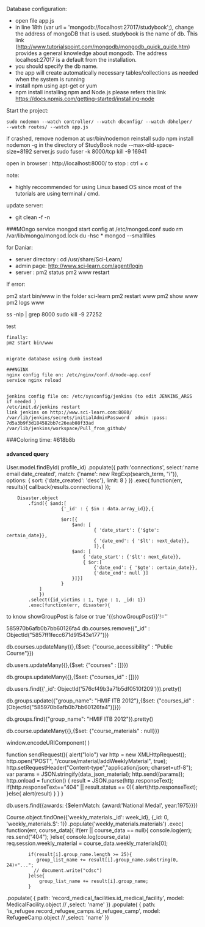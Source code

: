Database configuration:
- open file app.js
- in line 18th (var url = 'mongodb://localhost:27017/studybook';), change the address of mongoDB that is used. studybook is the name of db. This link (http://www.tutorialspoint.com/mongodb/mongodb_quick_guide.htm) provides a general knowledge about mongodb. The address localhost:27017 is a default from the installation. 
- you should specify the db name. 
- the app will create automatically necessary tables/collections as needed when the system is running
- install npm using apt-get or yum
- npm install
installing npm and Node.js please refers this link https://docs.npmjs.com/getting-started/installing-node


Start the project:
```
sudo nodemon --watch controller/ --watch dbconfig/ --watch dbhelper/  --watch routes/ --watch app.js
```
if crashed, remove nodemon at usr/bin/nodemon
reinstall sudo npm install nodemon -g in the directory of StudyBook
node --max-old-space-size=8192 server.js 
sudo fuser -k 8000/tcp
kill -9 16941

open in browser : http://localhost:8000/
to stop : ctrl + c

note:
- highly reccommended for using Linux based OS since most of the tutorials are using terminal / cmd.

update server:
- git clean -f -n

###MOngo
service mongod start
config at /etc/mongod.conf
sudo rm /var/lib/mongo/mongod.lock
du -hsc *
mongod --smallfiles

for Daniar:
- server directory : cd /usr/share/Sci-Learn/
- admin page: http://www.sci-learn.com/agent/login
- server : pm2 status
			pm2 www restart

If error:

pm2 start bin/www in the folder sci-learn
pm2 restart www
pm2 show www
pm2 logs www

ss -nlp | grep 8000
sudo kill -9 27252

test
```
finally:
pm2 start bin/www 


migrate database using dumb instead

###NGINX
nginx config file on: /etc/nginx/conf.d/node-app.conf
service nginx reload


jenkins config file on: /etc/sysconfig/jenkins (to edit JENKINS_ARGS if needed )
/etc/init.d/jenkins restart
link jenkins on http://www.sci-learn.com:8080/
/var/lib/jenkins/secrets/initialAdminPassword  admin :pass: 7d5a3b9f3d184582bb7c26eab08f33ad
/var/lib/jenkins/workspace/Pull_from_github/
```

###Coloring
time: #618b8b

#### advanced query
User.model.findById( profile_id)
	.populate({
		path:'connections',
		select:'name email date_created',
		match: {'name': new RegExp(search_term, "i")},
		options: {
			sort: {'date_created': 'desc'},
	    	limit: 8
	    }
	})
	.exec(
	function(err, results){
		callback(results.connections)
	});
	
		Disaster.object
			.find({ $and:[
						{'_id' : { $in : data.array_id}},{

						$or:[{
							$and: [
									{ 'date_start': {'$gte': certain_date}},
									{ 'date_end': { '$lt': next_date}},
									]},{
							$and: [
								{ 'date_start': {'$lt': next_date}},
								{ $or:[ 
									{'date_end': { '$gte': certain_date}},
									{'date_end': null }]
							}]}]
						}
				]
				})
			.select({id_victims : 1, type : 1, _id: 1})
			.exec(function(err, disaster){


to know showGroupPost is false or true 
'{{showGroupPost}}'!=''


585970b6afb0b7bb60126fa4
db.courses.remove({"_id" : ObjectId("5857ff1fecc671d91543e177")})

db.courses.updateMany({},{$set: {"course_accessibility" : "Public Course"}})

db.users.updateMany({},{$set: {"courses" : []}})

db.groups.updateMany({},{$set: {"courses_id" : []}})

db.users.find({'_id': ObjectId('576cf49b3a71b5df0510f209')}).pretty()

db.groups.update({"group_name": "HMIF ITB 2012"},{$set: {"courses_id" :[ObjectId("585970b6afb0b7bb60126fa4")]}})

db.groups.find({"group_name": "HMIF ITB 2012"}).pretty()

db.course.updateMany({},{$set: {"course_materials" : null}})

window.encodeURIComponent(
)

  function sendRequest(){
    alert("lolo")
     var http = new XMLHttpRequest();
    http.open("POST", "/course/material/addWeeklyMaterial", true);
    http.setRequestHeader("Content-type","application/json; charset=utf-8");
    var params = JSON.stringify(data_json_material);
    http.send((params));
    http.onload = function() {
      result = JSON.parse(http.responseText);
      if(http.responseText=="404" || result.status == 0){
        alert(http.responseText);
      }else{
        alert(result)
      }
    }
  }


db.users.find({awards: {$elemMatch: {award:'National Medal', year:1975}}})


Course.object.findOne({'weekly_materials._id': week_id},  {_id: 0, 'weekly_materials.$': 1})
					.populate('weekly_materials.materials')
					.exec( function(err, course_data){
						if(err || course_data == null){
							console.log(err);
							res.send("404");
						}else{
							console.log(course_data)
							req.session.weekly_material = course_data.weekly_materials[0];



            if(result[i].group_name.length >= 25){
               group_list_name += result[i].group_name.substring(0, 24)+"...";
              // document.write("cdsc")
            }else{
                group_list_name += result[i].group_name;
            }


.populate( {
				    path: 'record_medical_facilities.id_medical_facility',
				    model: MedicalFacility.object
				    // ,select: 'name'
				  })
			.populate( {
				    path: 'is_refugee.record_refugee_camps.id_refugee_camp',
				    model: RefugeeCamp.object
				    // ,select: 'name'
				  })